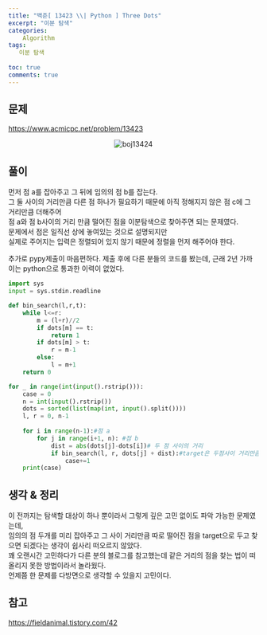 ```yaml
---
title: "백준[ 13423 \\| Python ] Three Dots"
excerpt: "이분 탐색"
categories:
    Algorithm
tags:
   이분 탐색
   
toc: true
comments: true
---
```

## 문제
<https://www.acmicpc.net/problem/13423>
<p align = "center"><img alt = "boj13424" src = "../../assets/images/boj/13423.png"></p>

## 풀이
먼저 점 a를 잡아주고 그 뒤에 임의의 점 b를 잡는다.  
그 둘 사이의 거리만큼 다른 점 하나가 필요하기 때문에 아직 정해지지 않은 점 c에 그 거리만큼 더해주어  
점 a와 점 b사이의 거리 만큼 떨어진 점을 이분탐색으로 찾아주면 되는 문제였다.  
문제에서 점은 일직선 상에 놓여있는 것으로 설명되지만  
실제로 주어지는 입력은 정렬되어 있지 않기 때문에 정렬을 먼저 해주어야 한다.
  
추가로 pypy제출이 마음편하다. 제출 후에 다른 분들의 코드를 봤는데, 근래 2년 가까이는 python으로 통과한 이력이 없었다.
```python
import sys
input = sys.stdin.readline

def bin_search(l,r,t):
    while l<=r:
        m = (l+r)//2
        if dots[m] == t:
            return 1
        if dots[m] > t:
            r = m-1
        else:
            l = m+1
    return 0

for _ in range(int(input().rstrip())):
    case = 0
    n = int(input().rstrip())
    dots = sorted(list(map(int, input().split())))
    l, r = 0, n-1
    
    for i in range(n-1):#점 a
        for j in range(i+1, n): #점 b
            dist = abs(dots[j]-dots[i])# 두 점 사이의 거리
            if bin_search(l, r, dots[j] + dist):#target은 두점사이 거리만큼 떨어진 다른 점
                case+=1
    print(case)
```
## 생각 & 정리  
이 전까지는 탐색할 대상이 하나 뿐이라서 그렇게 깊은 고민 없이도 파악 가능한 문제였는데,  
임의의 점 두개를 미리 잡아주고 그 사이 거리만큼 따로 떨어진 점을 target으로 두고 찾으면 되겠다는 생각이 쉽사리 떠오르지 않았다.  
꽤 오랜시간 고민하다가 다른 분의 블로그를 참고했는데 같은 거리의 점을 찾는 법이 떠올리지 못한 방법이라서 놀라웠다.  
언제쯤 한 문제를 다방면으로 생각할 수 있을지 고민이다.

## 참고
<https://fieldanimal.tistory.com/42>